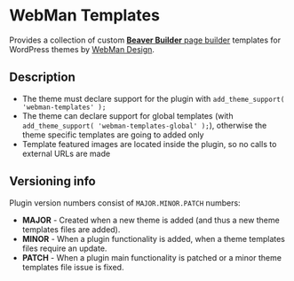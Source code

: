 # WebMan Templates

Provides a collection of custom [**Beaver Builder** page builder](https://www.wpbeaverbuilder.com/) templates for WordPress themes by [WebMan Design](https://www.webmandesign.eu).

## Description

* The theme must declare support for the plugin with `add_theme_support( 'webman-templates' );`
* The theme can declare support for global templates (with `add_theme_support( 'webman-templates-global' );`), otherwise the theme specific templates are going to added only
* Template featured images are located inside the plugin, so no calls to external URLs are made

## Versioning info

Plugin version numbers consist of `MAJOR.MINOR.PATCH` numbers:

* **MAJOR** - Created when a new theme is added (and thus a new theme templates files are added).
* **MINOR** - When a plugin functionality is added, when a theme templates files require an update.
* **PATCH** - When a plugin main functionality is patched or a minor theme templates file issue is fixed.
